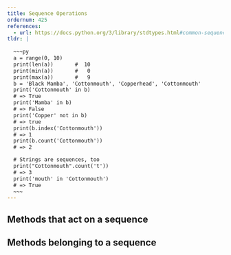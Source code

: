 ```yaml
---
title: Sequence Operations
ordernum: 425
references:
  - url: https://docs.python.org/3/library/stdtypes.html#common-sequence-operations
tldr: |
  
  ~~~py
  a = range(0, 10)
  print(len(a))       #  10
  print(min(a))       #   0
  print(max(a))       #   9
  b = 'Black Mamba', 'Cottonmouth', 'Copperhead', 'Cottonmouth'
  print('Cottonmouth' in b)
  # => True
  print('Mamba' in b)
  # => False
  print('Copper' not in b)
  # => true
  print(b.index('Cottonmouth'))
  # => 1
  print(b.count('Cottonmouth'))
  # => 2

  # Strings are sequences, too
  print("Cottonmouth".count('t'))
  # => 3
  print('mouth' in 'Cottonmouth')
  # => True
  ~~~
---
```



## Methods that act on a sequence


## Methods belonging to a sequence

